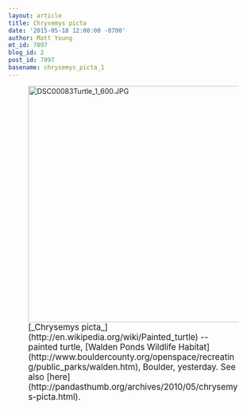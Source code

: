```yaml
---
layout: article
title: Chrysemys picta
date: '2015-05-18 12:00:00 -0700'
author: Matt Young
mt_id: 7097
blog_id: 2
post_id: 7097
basename: chrysemys_picta_1
---
```

<figure>
<img src="http://pandasthumb.org/archives/2015/05/17/DSC00083Turtle_1_600.JPG" alt="DSC00083Turtle_1_600.JPG" width="600" height="475" />
<figcaption markdown="span">
<big>[_Chrysemys picta_](http://en.wikipedia.org/wiki/Painted_turtle) -- painted turtle, [Walden Ponds Wildlife Habitat](http://www.bouldercounty.org/openspace/recreating/public_parks/walden.htm), Boulder, yesterday.  See also [here](http://pandasthumb.org/archives/2010/05/chrysemys-picta.html).</big>

</figcaption>
</figure>
